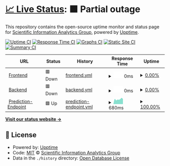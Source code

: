 # [📈 Live Status](https://jpwahle.github.io/cs-insights-uptime/): <!--live status--> **🟧 Partial outage**

This repository contains the open-source uptime monitor and status page for [Scientific Information Analytics Group](https://gipplab.org), powered by [Upptime](https://github.com/upptime/upptime).

[![Uptime CI](https://github.com/gipplab/cs-insights-uptime/workflows/Uptime%20CI/badge.svg)](https://github.com/gipplab/cs-insights-uptime/actions?query=workflow%3A%22Uptime+CI%22)
[![Response Time CI](https://github.com/gipplab/cs-insights-uptime/workflows/Response%20Time%20CI/badge.svg)](https://github.com/gipplab/cs-insights-uptime/actions?query=workflow%3A%22Response+Time+CI%22)
[![Graphs CI](https://github.com/gipplab/cs-insights-uptime/workflows/Graphs%20CI/badge.svg)](https://github.com/gipplab/cs-insights-uptime/actions?query=workflow%3A%22Graphs+CI%22)
[![Static Site CI](https://github.com/gipplab/cs-insights-uptime/workflows/Static%20Site%20CI/badge.svg)](https://github.com/gipplab/cs-insights-uptime/actions?query=workflow%3A%22Static+Site+CI%22)
[![Summary CI](https://github.com/gipplab/cs-insights-uptime/workflows/Summary%20CI/badge.svg)](https://github.com/gipplab/cs-insights-uptime/actions?query=workflow%3A%22Summary+CI%22)

<!--start: status pages-->
<!-- This summary is generated by Upptime (https://github.com/upptime/upptime) -->
<!-- Do not edit this manually, your changes will be overwritten -->
<!-- prettier-ignore -->
| URL | Status | History | Response Time | Uptime |
| --- | ------ | ------- | ------------- | ------ |
| <img alt="" src="https://icons.duckduckgo.com/ip3/cs-insights.uni-goettingen.de.ico" height="13"> [Frontend](http://cs-insights.uni-goettingen.de) | 🟥 Down | [frontend.yml](https://github.com/jpwahle/cs-insights-uptime/commits/HEAD/history/frontend.yml) | <details><summary><img alt="Response time graph" src="./graphs/frontend/response-time-week.png" height="20"> 0ms</summary><br><a href="https://jpwahle.github.io/cs-insights-uptime/history/frontend"><img alt="Response time 1543" src="https://img.shields.io/endpoint?url=https%3A%2F%2Fraw.githubusercontent.com%2Fjpwahle%2Fcs-insights-uptime%2FHEAD%2Fapi%2Ffrontend%2Fresponse-time.json"></a><br><a href="https://jpwahle.github.io/cs-insights-uptime/history/frontend"><img alt="24-hour response time 0" src="https://img.shields.io/endpoint?url=https%3A%2F%2Fraw.githubusercontent.com%2Fjpwahle%2Fcs-insights-uptime%2FHEAD%2Fapi%2Ffrontend%2Fresponse-time-day.json"></a><br><a href="https://jpwahle.github.io/cs-insights-uptime/history/frontend"><img alt="7-day response time 0" src="https://img.shields.io/endpoint?url=https%3A%2F%2Fraw.githubusercontent.com%2Fjpwahle%2Fcs-insights-uptime%2FHEAD%2Fapi%2Ffrontend%2Fresponse-time-week.json"></a><br><a href="https://jpwahle.github.io/cs-insights-uptime/history/frontend"><img alt="30-day response time 0" src="https://img.shields.io/endpoint?url=https%3A%2F%2Fraw.githubusercontent.com%2Fjpwahle%2Fcs-insights-uptime%2FHEAD%2Fapi%2Ffrontend%2Fresponse-time-month.json"></a><br><a href="https://jpwahle.github.io/cs-insights-uptime/history/frontend"><img alt="1-year response time 1579" src="https://img.shields.io/endpoint?url=https%3A%2F%2Fraw.githubusercontent.com%2Fjpwahle%2Fcs-insights-uptime%2FHEAD%2Fapi%2Ffrontend%2Fresponse-time-year.json"></a></details> | <details><summary><a href="https://jpwahle.github.io/cs-insights-uptime/history/frontend">0.00%</a></summary><a href="https://jpwahle.github.io/cs-insights-uptime/history/frontend"><img alt="All-time uptime 82.27%" src="https://img.shields.io/endpoint?url=https%3A%2F%2Fraw.githubusercontent.com%2Fjpwahle%2Fcs-insights-uptime%2FHEAD%2Fapi%2Ffrontend%2Fuptime.json"></a><br><a href="https://jpwahle.github.io/cs-insights-uptime/history/frontend"><img alt="24-hour uptime 0.00%" src="https://img.shields.io/endpoint?url=https%3A%2F%2Fraw.githubusercontent.com%2Fjpwahle%2Fcs-insights-uptime%2FHEAD%2Fapi%2Ffrontend%2Fuptime-day.json"></a><br><a href="https://jpwahle.github.io/cs-insights-uptime/history/frontend"><img alt="7-day uptime 0.00%" src="https://img.shields.io/endpoint?url=https%3A%2F%2Fraw.githubusercontent.com%2Fjpwahle%2Fcs-insights-uptime%2FHEAD%2Fapi%2Ffrontend%2Fuptime-week.json"></a><br><a href="https://jpwahle.github.io/cs-insights-uptime/history/frontend"><img alt="30-day uptime 0.00%" src="https://img.shields.io/endpoint?url=https%3A%2F%2Fraw.githubusercontent.com%2Fjpwahle%2Fcs-insights-uptime%2FHEAD%2Fapi%2Ffrontend%2Fuptime-month.json"></a><br><a href="https://jpwahle.github.io/cs-insights-uptime/history/frontend"><img alt="1-year uptime 77.79%" src="https://img.shields.io/endpoint?url=https%3A%2F%2Fraw.githubusercontent.com%2Fjpwahle%2Fcs-insights-uptime%2FHEAD%2Fapi%2Ffrontend%2Fuptime-year.json"></a></details>
| <img alt="" src="https://icons.duckduckgo.com/ip3/cs-insights.uni-goettingen.de.ico" height="13"> [Backend](http://cs-insights.uni-goettingen.de/api/v0/status) | 🟥 Down | [backend.yml](https://github.com/jpwahle/cs-insights-uptime/commits/HEAD/history/backend.yml) | <details><summary><img alt="Response time graph" src="./graphs/backend/response-time-week.png" height="20"> 0ms</summary><br><a href="https://jpwahle.github.io/cs-insights-uptime/history/backend"><img alt="Response time 427" src="https://img.shields.io/endpoint?url=https%3A%2F%2Fraw.githubusercontent.com%2Fjpwahle%2Fcs-insights-uptime%2FHEAD%2Fapi%2Fbackend%2Fresponse-time.json"></a><br><a href="https://jpwahle.github.io/cs-insights-uptime/history/backend"><img alt="24-hour response time 0" src="https://img.shields.io/endpoint?url=https%3A%2F%2Fraw.githubusercontent.com%2Fjpwahle%2Fcs-insights-uptime%2FHEAD%2Fapi%2Fbackend%2Fresponse-time-day.json"></a><br><a href="https://jpwahle.github.io/cs-insights-uptime/history/backend"><img alt="7-day response time 0" src="https://img.shields.io/endpoint?url=https%3A%2F%2Fraw.githubusercontent.com%2Fjpwahle%2Fcs-insights-uptime%2FHEAD%2Fapi%2Fbackend%2Fresponse-time-week.json"></a><br><a href="https://jpwahle.github.io/cs-insights-uptime/history/backend"><img alt="30-day response time 0" src="https://img.shields.io/endpoint?url=https%3A%2F%2Fraw.githubusercontent.com%2Fjpwahle%2Fcs-insights-uptime%2FHEAD%2Fapi%2Fbackend%2Fresponse-time-month.json"></a><br><a href="https://jpwahle.github.io/cs-insights-uptime/history/backend"><img alt="1-year response time 501" src="https://img.shields.io/endpoint?url=https%3A%2F%2Fraw.githubusercontent.com%2Fjpwahle%2Fcs-insights-uptime%2FHEAD%2Fapi%2Fbackend%2Fresponse-time-year.json"></a></details> | <details><summary><a href="https://jpwahle.github.io/cs-insights-uptime/history/backend">0.00%</a></summary><a href="https://jpwahle.github.io/cs-insights-uptime/history/backend"><img alt="All-time uptime 78.96%" src="https://img.shields.io/endpoint?url=https%3A%2F%2Fraw.githubusercontent.com%2Fjpwahle%2Fcs-insights-uptime%2FHEAD%2Fapi%2Fbackend%2Fuptime.json"></a><br><a href="https://jpwahle.github.io/cs-insights-uptime/history/backend"><img alt="24-hour uptime 0.00%" src="https://img.shields.io/endpoint?url=https%3A%2F%2Fraw.githubusercontent.com%2Fjpwahle%2Fcs-insights-uptime%2FHEAD%2Fapi%2Fbackend%2Fuptime-day.json"></a><br><a href="https://jpwahle.github.io/cs-insights-uptime/history/backend"><img alt="7-day uptime 0.00%" src="https://img.shields.io/endpoint?url=https%3A%2F%2Fraw.githubusercontent.com%2Fjpwahle%2Fcs-insights-uptime%2FHEAD%2Fapi%2Fbackend%2Fuptime-week.json"></a><br><a href="https://jpwahle.github.io/cs-insights-uptime/history/backend"><img alt="30-day uptime 0.00%" src="https://img.shields.io/endpoint?url=https%3A%2F%2Fraw.githubusercontent.com%2Fjpwahle%2Fcs-insights-uptime%2FHEAD%2Fapi%2Fbackend%2Fuptime-month.json"></a><br><a href="https://jpwahle.github.io/cs-insights-uptime/history/backend"><img alt="1-year uptime 73.68%" src="https://img.shields.io/endpoint?url=https%3A%2F%2Fraw.githubusercontent.com%2Fjpwahle%2Fcs-insights-uptime%2FHEAD%2Fapi%2Fbackend%2Fuptime-year.json"></a></details>
| <img alt="" src="https://icons.duckduckgo.com/ip3/cs-insights.uni-goettingen.de.ico" height="13"> [Prediction-Endpoint](http://cs-insights.uni-goettingen.de:8000/api/v0/status) | 🟩 Up | [prediction-endpoint.yml](https://github.com/jpwahle/cs-insights-uptime/commits/HEAD/history/prediction-endpoint.yml) | <details><summary><img alt="Response time graph" src="./graphs/prediction-endpoint/response-time-week.png" height="20"> 680ms</summary><br><a href="https://jpwahle.github.io/cs-insights-uptime/history/prediction-endpoint"><img alt="Response time 825" src="https://img.shields.io/endpoint?url=https%3A%2F%2Fraw.githubusercontent.com%2Fjpwahle%2Fcs-insights-uptime%2FHEAD%2Fapi%2Fprediction-endpoint%2Fresponse-time.json"></a><br><a href="https://jpwahle.github.io/cs-insights-uptime/history/prediction-endpoint"><img alt="24-hour response time 756" src="https://img.shields.io/endpoint?url=https%3A%2F%2Fraw.githubusercontent.com%2Fjpwahle%2Fcs-insights-uptime%2FHEAD%2Fapi%2Fprediction-endpoint%2Fresponse-time-day.json"></a><br><a href="https://jpwahle.github.io/cs-insights-uptime/history/prediction-endpoint"><img alt="7-day response time 680" src="https://img.shields.io/endpoint?url=https%3A%2F%2Fraw.githubusercontent.com%2Fjpwahle%2Fcs-insights-uptime%2FHEAD%2Fapi%2Fprediction-endpoint%2Fresponse-time-week.json"></a><br><a href="https://jpwahle.github.io/cs-insights-uptime/history/prediction-endpoint"><img alt="30-day response time 813" src="https://img.shields.io/endpoint?url=https%3A%2F%2Fraw.githubusercontent.com%2Fjpwahle%2Fcs-insights-uptime%2FHEAD%2Fapi%2Fprediction-endpoint%2Fresponse-time-month.json"></a><br><a href="https://jpwahle.github.io/cs-insights-uptime/history/prediction-endpoint"><img alt="1-year response time 831" src="https://img.shields.io/endpoint?url=https%3A%2F%2Fraw.githubusercontent.com%2Fjpwahle%2Fcs-insights-uptime%2FHEAD%2Fapi%2Fprediction-endpoint%2Fresponse-time-year.json"></a></details> | <details><summary><a href="https://jpwahle.github.io/cs-insights-uptime/history/prediction-endpoint">100.00%</a></summary><a href="https://jpwahle.github.io/cs-insights-uptime/history/prediction-endpoint"><img alt="All-time uptime 99.95%" src="https://img.shields.io/endpoint?url=https%3A%2F%2Fraw.githubusercontent.com%2Fjpwahle%2Fcs-insights-uptime%2FHEAD%2Fapi%2Fprediction-endpoint%2Fuptime.json"></a><br><a href="https://jpwahle.github.io/cs-insights-uptime/history/prediction-endpoint"><img alt="24-hour uptime 100.00%" src="https://img.shields.io/endpoint?url=https%3A%2F%2Fraw.githubusercontent.com%2Fjpwahle%2Fcs-insights-uptime%2FHEAD%2Fapi%2Fprediction-endpoint%2Fuptime-day.json"></a><br><a href="https://jpwahle.github.io/cs-insights-uptime/history/prediction-endpoint"><img alt="7-day uptime 100.00%" src="https://img.shields.io/endpoint?url=https%3A%2F%2Fraw.githubusercontent.com%2Fjpwahle%2Fcs-insights-uptime%2FHEAD%2Fapi%2Fprediction-endpoint%2Fuptime-week.json"></a><br><a href="https://jpwahle.github.io/cs-insights-uptime/history/prediction-endpoint"><img alt="30-day uptime 100.00%" src="https://img.shields.io/endpoint?url=https%3A%2F%2Fraw.githubusercontent.com%2Fjpwahle%2Fcs-insights-uptime%2FHEAD%2Fapi%2Fprediction-endpoint%2Fuptime-month.json"></a><br><a href="https://jpwahle.github.io/cs-insights-uptime/history/prediction-endpoint"><img alt="1-year uptime 99.98%" src="https://img.shields.io/endpoint?url=https%3A%2F%2Fraw.githubusercontent.com%2Fjpwahle%2Fcs-insights-uptime%2FHEAD%2Fapi%2Fprediction-endpoint%2Fuptime-year.json"></a></details>

<!--end: status pages-->

[**Visit our status website →**](https://gipplab.github.io/cs-insights-uptime/)

## 📄 License

- Powered by: [Upptime](https://github.com/upptime/upptime)
- Code: [MIT](./LICENSE) © [Scientific Information Analytics Group](gipplab.org)
- Data in the `./history` directory: [Open Database License](https://opendatacommons.org/licenses/odbl/1-0/)
